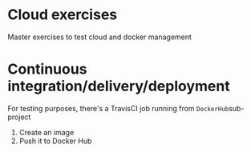 # Cloud exercises
Master exercises to test cloud and docker management

# Continuous integration/delivery/deployment
For testing purposes, there's a TravisCI job running from `DockerHub`sub-project 
1. Create an image 
2. Push it to Docker Hub